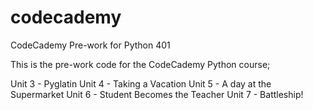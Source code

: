 # codecademy
CodeCademy Pre-work for Python 401 

This is the pre-work code for the CodeCademy Python course;

Unit 3 - Pyglatin
Unit 4 - Taking a Vacation 
Unit 5 - A day at the Supermarket 
Unit 6 - Student Becomes the Teacher
Unit 7 - Battleship! 
